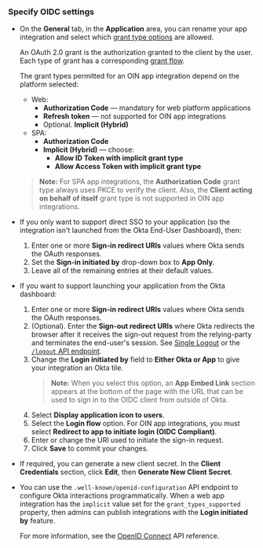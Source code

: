 ### Specify OIDC settings

* On the **General** tab, in the **Application** area, you can rename your app integration and select which [grant type options](https://developer.okta.com/blog/2017/07/25/oidc-primer-part-1#whats-a-response-type) are allowed.

  An OAuth 2.0 grant is the authorization granted to the client by the user. Each type of grant has a corresponding [grant flow](/docs/concepts/oauth-openid/#choosing-an-oauth-2-0-flow).

  The grant types permitted for an OIN app integration depend on the platform selected:

  * Web:
    * **Authorization Code** &mdash; mandatory for web platform applications
    * **Refresh token** &mdash; not supported for OIN app integrations
    * Optional. **Implicit (Hybrid)**
  * SPA:
    * **Authorization Code**
    * **Implicit (Hybrid)** &mdash; choose:
      * **Allow ID Token with implicit grant type**
      * **Allow Access Token with implicit grant type**
  >**Note:** For SPA app integrations, the **Authorization Code** grant type always uses PKCE to verify the client. Also, the **Client acting on behalf of itself** grant type is not supported in OIN app integrations.
* If you only want to support direct SSO to your application (so the integration isn't launched from the Okta End-User Dashboard), then:
  1. Enter one or more **Sign-in redirect URIs** values where Okta sends the OAuth responses.
  1. Set the **Sign-in initiated by** drop-down box to **App Only**.
  1. Leave all of the remaining entries at their default values.

* If you want to support launching your application from the Okta dashboard:
  1. Enter one or more **Sign-in redirect URIs** values where Okta sends the OAuth responses.
  2. (Optional). Enter the **Sign-out redirect URIs** where Okta redirects the browser after it receives the sign-out request from the relying-party and terminates the end-user's session. See [Single Logout](https://help.okta.com/okta_help.htm?id=ext_Apps_Single_Logout) or the [`/logout` API endpoint](/docs/reference/api/oidc/#logout).
  3. Change the **Login initiated by** field to **Either Okta or App** to give your integration an Okta tile.
      >**Note:** When you select this option, an **App Embed Link** section appears at the bottom of the page with the URL that can be used to sign in to the OIDC client from outside of Okta.
  4. Select **Display application icon to users**.
  5. Select the **Login flow** option. For OIN app integrations, you must select **Redirect to app to initiate login (OIDC Compliant)**.
  6. Enter or change the URI used to initiate the sign-in request.
  7. Click **Save** to commit your changes.

* If required, you can generate a new client secret. In the **Client Credentials** section, click **Edit**, then **Generate New Client Secret**.

* You can use the `.well-known/openid-configuration` API endpoint to configure Okta interactions programmatically. When a web app integration has the  `implicit` value set for the `grant_types_supported` property, then admins can publish integrations with the **Login initiated by** feature.

  For more information, see the [OpenID Connect](/docs/reference/api/oidc/#well-known-openid-configuration) API reference.

<!--[ian 2020.02.25] we don't currently support OIDC native applications in the OIN -->
<!--
#### Native applications

1. Select from among the different grant type options.
1. Enter one or more sign-in redirect URIs where Okta sends the OAuth responses.
1. (Optional). Enter one or more sign-out redirect URIs where Okta sends relying-party initiated sign-out requests.
1. Click **Save** to commit your changes.

* In the **Client Credentials** section, you can select a **Client authentication** type:
  * **Use PKCE (for public clients)** &mdash; recommended for native applications. By requiring a Proof Key for Code Exchange, this option ensures that only the client that requested the access token can redeem it.
  * **Use Client Authentication** &mdash; this option isn't recommended for distributed native applications. A client secret is embedded in the client and sent with requests to prove the client's identity.
* Click **Save** to commit your changes.

* If required, you can generate a new client secret. In the **Client Credentials** section, click **Edit**, then **Generate New Client Secret**.
-->

<!-- [ian 2020.02.25] we don't currently support OIDC SPA applications in the OIN -->
<!--
#### Single-page applications

1. Select from among the different grant type options.
1. If you only want to support direct SSO to your integration (not launched from the Okta End-User Dashboard), then you only need to set the **Sign-in initiated by** to App Only and enter one or more **Sign-in redirect URIs** values. You can leave all of the remaining entries at their default values.
1. If you want to support launching your application from Okta:
    1. Enter one or more redirect URIs where Okta sends the OAuth responses.
    1. (Optional). Enter one or more sign-out redirect URIs where Okta sends relying-party initiated sign-out requests.
    1. Change the **Login initiated by** field to “Either Okta or App” to grant your integration an Okta tile. When you select this option and click **Save**, an **App Embed Link** section appears on the **General Settings** page that shows the URL used to sign in to the OIDC client from outside of Okta..
    1. Check the box for **Display application icon to users**.
    1. Select the appropriate **Login flow** option. If you choose **Send ID Token directly to app (Okta Simplified)**, you're also able to choose **Scopes** for the flow.
    1. Enter or change the URI used to initiate the sign-in request.
    1. Click **Save** to commit your changes.

* If required, you can generate a new client secret. In the **Client Credentials** section, click **Edit**, then **Generate New Client Secret**.
-->

<!-- [ian 2020.08.06] consent and group claim filters are not supported for OIN app integrations -->
<!--
### Consent

>**Note:** OIDC consent is an Early Access feature. To enable it, contact [Okta Support](https://support.okta.com/help/s/).

* If you have enabled User Consent for OAuth 2.0 flows in API Access Management, then the following section appears in the **General Settings** tab for an OIDC integration.

    ![Consent](/img/oin/sso_user-consent.png "User Consent Panel")

* If you want to prompt your user to approve the integration access to specified resources, select the **Require consent** box. Alternatively, you can set up the consent for a scope in your custom authorization, as described in the [Create Scopes](https://help.okta.com/okta_help.htm?id=create-scopes) section of the API Access Management documentation.

-->
<!--
### Set the Groups claims filter

* You can define your own Groups claims outside the default set of claims that are contained in ID tokens and access tokens.
* To specify the Groups claim filter:
  * Go to the **Sign On** tab
  * Click **Edit** in the **OpenID Connect ID Token** section.
  * The Group claim filter contains a list of the user's groups for the ID token:
    * The first field identifies the claim name to use in the token.
    * The second field sets a filter for the list of groups.
    >**Note:** If the value you specify in the Groups claim filter matches more than 100 groups, an error occurs when the API tries to create ID tokens.

* For more detail on adding a Groups claim with tokens, see [Add a Groups claim](/docs/guides/customize-tokens-returned-from-okta/create-groups-claim/).
-->
